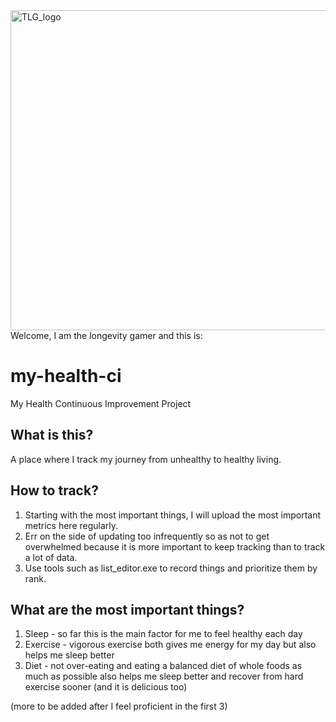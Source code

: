 <img width="512" alt="TLG_logo" src="https://github.com/user-attachments/assets/b94b009d-539b-488a-b8d1-183df51bfb12">
Welcome, I am the longevity gamer and this is:

# my-health-ci
My Health Continuous Improvement Project

## What is this?
A place where I track my journey from unhealthy to healthy living.

## How to track?
1. Starting with the most important things, I will upload the most important metrics here regularly.
0. Err on the side of updating too infrequently so as not to get overwhelmed because it is more important to keep tracking than to track a lot of data.
0. Use tools such as list_editor.exe to record things and prioritize them by rank.

## What are the most important things?
1. Sleep - so far this is the main factor for me to feel healthy each day
2. Exercise - vigorous exercise both gives me energy for my day but also helps me sleep better
3. Diet - not over-eating and eating a balanced diet of whole foods as much as possible also helps me sleep better and recover from hard exercise sooner (and it is delicious too)

(more to be added after I feel proficient in the first 3)
